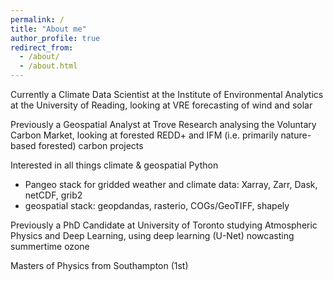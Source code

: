 ```yaml
---
permalink: /
title: "About me"
author_profile: true
redirect_from: 
  - /about/
  - /about.html
---
```


Currently a Climate Data Scientist at the Institute of Environmental Analytics at the University of Reading,
looking at VRE forecasting of wind and solar

Previously a Geospatial Analyst at Trove Research analysing the Voluntary Carbon Market,
looking at forested REDD+ and IFM (i.e. primarily nature-based forested) carbon projects

Interested in all things climate & geospatial Python
- Pangeo stack for gridded weather and climate data: Xarray, Zarr, Dask, netCDF, grib2
- geospatial stack: geopdandas, rasterio, COGs/GeoTIFF, shapely

Previously a PhD Candidate at University of Toronto studying Atmospheric Physics and Deep Learning,
using deep learning (U-Net) nowcasting summertime ozone

Masters of Physics from Southampton (1st)


